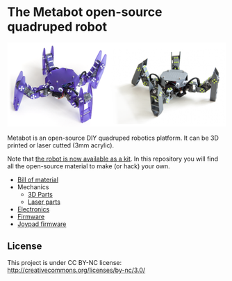 # The Metabot open-source quadruped robot

![Metabot](docs/imgs/metabots.png)

Metabot is an open-source DIY quadruped robotics platform. It can be 3D printed or
laser cutted (3mm acrylic).

Note that [the robot is now available as a kit](http://metabot.cc).
In this repository you will find all the open-source material to make (or hack) your own.

* [Bill of material](docs/bom.md)
* Mechanics
    * [3D Parts](mechanics/3d)
    * [Laser parts](mechanics/laser)
* [Electronics](electronics)
* [Firmware](firmware)
* [Joypad firmware](dfpad)

## License

This project is under CC BY-NC license:
http://creativecommons.org/licenses/by-nc/3.0/
